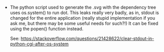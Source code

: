 
* The python script used to generate the .svg with the dependency tree uses
  os.system() to run dot. This leaks really very badly, as in, stdout is
  changed for the entire application (really stupid implementation if you
  ask me, but there may be some useful needs for such?!) It can be fixed
  using the popen() function instead.

  See: https://stackoverflow.com/questions/21428622/clear-stdout-in-python-cgi-after-os-system


